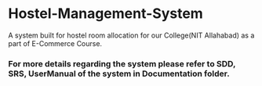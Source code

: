 # Hostel-Management-System
A system built for hostel room allocation for our College(NIT Allahabad) as a part of E-Commerce Course.

### For more details regarding the system please refer to SDD, SRS, UserManual of the system in Documentation folder.
